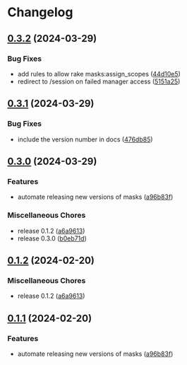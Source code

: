 # Changelog

## [0.3.2](https://github.com/geiger-to/masks/compare/masks/v0.3.1...masks/v0.3.2) (2024-03-29)


### Bug Fixes

* add rules to allow rake masks:assign_scopes ([44d10e5](https://github.com/geiger-to/masks/commit/44d10e5731276012aaa3276be3a76a1ed694563f))
* redirect to /session on failed manager access ([5151a25](https://github.com/geiger-to/masks/commit/5151a25c87c769ab1451943be491058acc4ca947))

## [0.3.1](https://github.com/geiger-to/masks/compare/masks/v0.3.0...masks/v0.3.1) (2024-03-29)


### Bug Fixes

* include the version number in docs ([476db85](https://github.com/geiger-to/masks/commit/476db85c36793027bf10bdd26cba54780e4d1acf))

## [0.3.0](https://github.com/geiger-to/masks/compare/masks/v0.2.0...masks/v0.3.0) (2024-03-29)


### Features

* automate releasing new versions of masks ([a96b83f](https://github.com/geiger-to/masks/commit/a96b83f033a923def63549047cc10e6d53136c60))


### Miscellaneous Chores

* release 0.1.2 ([a6a9613](https://github.com/geiger-to/masks/commit/a6a9613e996fe85688d798afbe9a269bf4c9b659))
* release 0.3.0 ([b0eb71d](https://github.com/geiger-to/masks/commit/b0eb71d4237b0959134b39875797967ac481a07d))

## [0.1.2](https://github.com/geiger-to/masks/compare/masks/v0.1.1...masks/v0.1.2) (2024-02-20)


### Miscellaneous Chores

* release 0.1.2 ([a6a9613](https://github.com/geiger-to/masks/commit/a6a9613e996fe85688d798afbe9a269bf4c9b659))

## [0.1.1](https://github.com/geiger-to/masks/compare/masks-v0.1.0...masks/v0.1.1) (2024-02-20)


### Features

* automate releasing new versions of masks ([a96b83f](https://github.com/geiger-to/masks/commit/a96b83f033a923def63549047cc10e6d53136c60))
